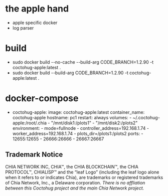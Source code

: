 # the apple hand
- apple specific docker
- log parser

# build
- sudo docker build --no-cache --build-arg CODE_BRANCH=1.2.90 -t coctohug-apple:latest .
- sudo docker build --build-arg CODE_BRANCH=1.2.90 -t coctohug-apple:latest .

# docker-compose
- coctohug-apple: 
        image: coctohug-apple:latest 
        container_name: coctohug-apple
        hostname: pc1 
        restart: always 
        volumes: 
            - ~/.coctohug-apple:/root/.chia 
            - "/mnt/disk1:/plots1" 
            - "/mnt/disk2:/plots2" 
        environment: 
            - mode=fullnode 
            - controller_address=192.168.1.74 
            - worker_address=192.168.1.74
            - plots_dir=/plots1:/plots2 
        ports: 
            - 12655:12655 
            - 26666:26666 
            - 26667:26667

## Trademark Notice
CHIA NETWORK INC, CHIA™, the CHIA BLOCKCHAIN™, the CHIA PROTOCOL™, CHIALISP™ and the “leaf Logo” (including the leaf logo alone when it refers to or indicates Chia), are trademarks or registered trademarks of Chia Network, Inc., a Delaware corporation. *There is no affliation between this Coctohug project and the main Chia Network project.*
 
 
 
 
